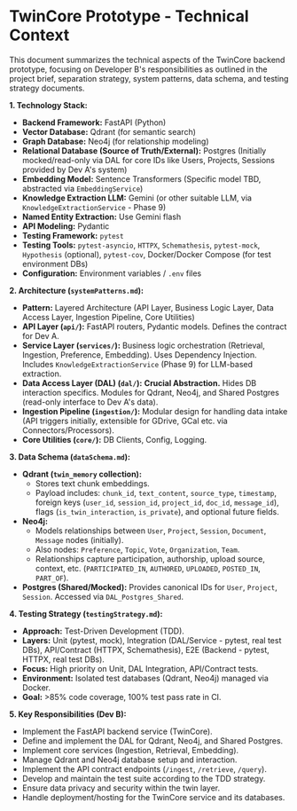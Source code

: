 # TwinCore Prototype - Technical Context

This document summarizes the technical aspects of the TwinCore backend prototype, focusing on Developer B's responsibilities as outlined in the project brief, separation strategy, system patterns, data schema, and testing strategy documents.

**1. Technology Stack:**

*   **Backend Framework:** FastAPI (Python)
*   **Vector Database:** Qdrant (for semantic search)
*   **Graph Database:** Neo4j (for relationship modeling)
*   **Relational Database (Source of Truth/External):** Postgres (Initially mocked/read-only via DAL for core IDs like Users, Projects, Sessions provided by Dev A's system)
*   **Embedding Model:** Sentence Transformers (Specific model TBD, abstracted via `EmbeddingService`)
*   **Knowledge Extraction LLM:** Gemini (or other suitable LLM, via `KnowledgeExtractionService` - Phase 9)
*   **Named Entity Extraction:** Use Gemini flash
*   **API Modeling:** Pydantic
*   **Testing Framework:** `pytest`
*   **Testing Tools:** `pytest-asyncio`, `HTTPX`, `Schemathesis`, `pytest-mock`, `Hypothesis` (optional), `pytest-cov`, Docker/Docker Compose (for test environment DBs)
*   **Configuration:** Environment variables / `.env` files

**2. Architecture (`systemPatterns.md`):**

*   **Pattern:** Layered Architecture (API Layer, Business Logic Layer, Data Access Layer, Ingestion Pipeline, Core Utilities)
*   **API Layer (`api/`):** FastAPI routers, Pydantic models. Defines the contract for Dev A.
*   **Service Layer (`services/`):** Business logic orchestration (Retrieval, Ingestion, Preference, Embedding). Uses Dependency Injection. Includes `KnowledgeExtractionService` (Phase 9) for LLM-based extraction.
*   **Data Access Layer (DAL) (`dal/`):** **Crucial Abstraction.** Hides DB interaction specifics. Modules for Qdrant, Neo4j, and Shared Postgres (read-only interface to Dev A's data).
*   **Ingestion Pipeline (`ingestion/`):** Modular design for handling data intake (API triggers initially, extensible for GDrive, GCal etc. via Connectors/Processors).
*   **Core Utilities (`core/`):** DB Clients, Config, Logging.

**3. Data Schema (`dataSchema.md`):**

*   **Qdrant (`twin_memory` collection):**
    *   Stores text chunk embeddings.
    *   Payload includes: `chunk_id`, `text_content`, `source_type`, `timestamp`, foreign keys (`user_id`, `session_id`, `project_id`, `doc_id`, `message_id`), flags (`is_twin_interaction`, `is_private`), and optional future fields.
*   **Neo4j:**
    *   Models relationships between `User`, `Project`, `Session`, `Document`, `Message` nodes (initially).
    *   Also nodes: `Preference`, `Topic`, `Vote`, `Organization`, `Team`.
    *   Relationships capture participation, authorship, upload source, context, etc. (`PARTICIPATED_IN`, `AUTHORED`, `UPLOADED`, `POSTED_IN`, `PART_OF`).
*   **Postgres (Shared/Mocked):** Provides canonical IDs for `User`, `Project`, `Session`. Accessed via `DAL_Postgres_Shared`.

**4. Testing Strategy (`testingStrategy.md`):**

*   **Approach:** Test-Driven Development (TDD).
*   **Layers:** Unit (pytest, mock), Integration (DAL/Service - pytest, real test DBs), API/Contract (HTTPX, Schemathesis), E2E (Backend - pytest, HTTPX, real test DBs).
*   **Focus:** High priority on Unit, DAL Integration, API/Contract tests.
*   **Environment:** Isolated test databases (Qdrant, Neo4j) managed via Docker.
*   **Goal:** >85% code coverage, 100% test pass rate in CI.

**5. Key Responsibilities (Dev B):**

*   Implement the FastAPI backend service (TwinCore).
*   Define and implement the DAL for Qdrant, Neo4j, and Shared Postgres.
*   Implement core services (Ingestion, Retrieval, Embedding).
*   Manage Qdrant and Neo4j database setup and interaction.
*   Implement the API contract endpoints (`/ingest`, `/retrieve`, `/query`).
*   Develop and maintain the test suite according to the TDD strategy.
*   Ensure data privacy and security within the twin layer.
*   Handle deployment/hosting for the TwinCore service and its databases. 
